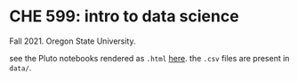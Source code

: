 # CHE 599: intro to data science

Fall 2021. Oregon State University.

see the Pluto notebooks rendered as `.html` [here](https://simonensemble.github.io/CHE-599-intro-to-data-science-Fall-2021/).
the `.csv` files are present in `data/`.
